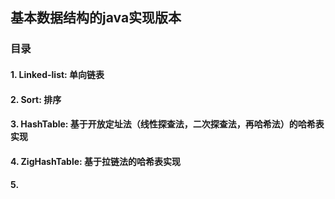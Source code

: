 ## 基本数据结构的java实现版本

### 目录
#### 1. Linked-list: 单向链表
#### 2. Sort: 排序
#### 3. HashTable: 基于开放定址法（线性探查法，二次探查法，再哈希法）的哈希表实现
#### 4. ZigHashTable: 基于拉链法的哈希表实现
#### 5.
